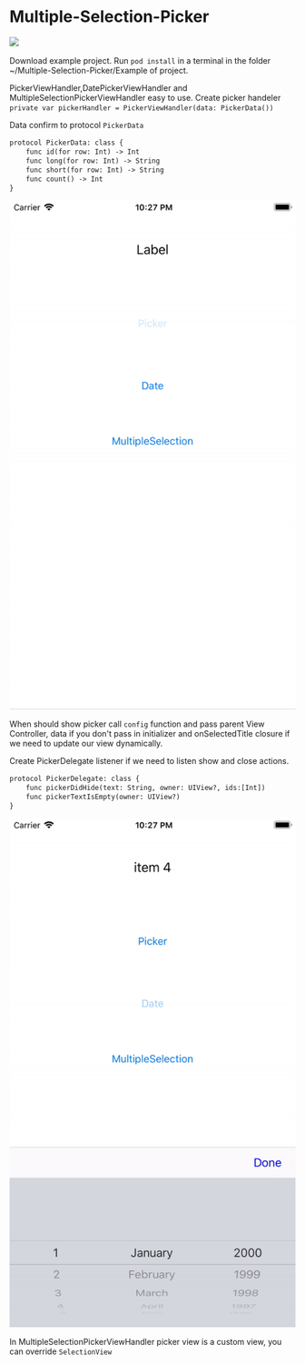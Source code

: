 # Multiple-Selection-Picker

![](https://github.com/Brsoyan/Multiple-Selection-Picker/blob/master/Info/git0.gif)

Download example project.
Run ```pod install```  in a terminal in the folder ~/Multiple-Selection-Picker/Example  of project. 


PickerViewHandler,DatePickerViewHandler and MultipleSelectionPickerViewHandler easy to use.
Create picker handeler `private var pickerHandler = PickerViewHandler(data: PickerData())`

Data confirm to protocol  `PickerData`

```
protocol PickerData: class {
    func id(for row: Int) -> Int
    func long(for row: Int) -> String
    func short(for row: Int) -> String
    func count() -> Int
}
```

![](https://github.com/Brsoyan/Multiple-Selection-Picker/blob/master/Info/git1.gif)

When should show picker call `config` function and pass parent View Controller, data if you don't pass in initializer and onSelectedTitle closure if we need to update our view dynamically.

Create PickerDelegate listener if we need to listen show and close actions.

```
protocol PickerDelegate: class {
    func pickerDidHide(text: String, owner: UIView?, ids:[Int])
    func pickerTextIsEmpty(owner: UIView?)
}
```

![](https://github.com/Brsoyan/Multiple-Selection-Picker/blob/master/Info/gif2.gif)


In MultipleSelectionPickerViewHandler picker view is a custom view, you can override `SelectionView`


